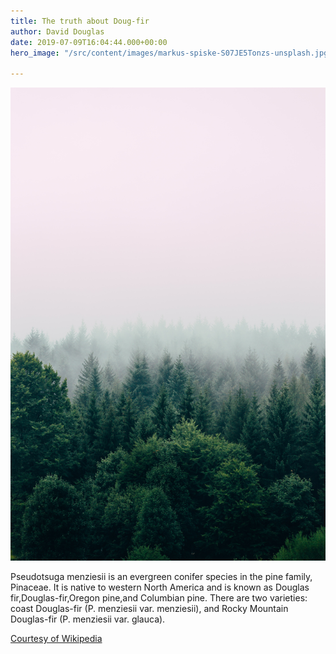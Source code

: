 ```yaml
---
title: The truth about Doug-fir
author: David Douglas
date: 2019-07-09T16:04:44.000+00:00
hero_image: "/src/content/images/markus-spiske-S07JE5Tonzs-unsplash.jpg"

---
```

![Doug-fir](../images/doug-fir.jpg)

Pseudotsuga menziesii is an evergreen conifer species in the pine family, Pinaceae. It is native to western North America and is known as Douglas fir,Douglas-fir,Oregon pine,and Columbian pine. There are two varieties: coast Douglas-fir (P. menziesii var. menziesii), and Rocky Mountain Douglas-fir (P. menziesii var. glauca).

<a href="https://en.wikipedia.org/wiki/Douglas_fir">
  Courtesy of Wikipedia
</a>